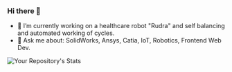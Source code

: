 ### Hi there 👋

<!--
**Srishti-1602/Srishti-1602** is a ✨ _special_ ✨ repository because its `README.md` (this file) appears on your GitHub profile.

Here are some ideas to get you started:

- 🔭 I’m currently working on a healthcare robot "Rudra"
- 🌱 I’m currently learning ...
- 👯 I’m looking to collaborate on ...
- 🤔 I’m looking for help with ...
- 💬 Ask me about: SolidWorks, Ansys, Catia, IoT, Robotics, Frontend Web Dev
- 📫 How to reach me: srishtia1613@gmail.com
- 😄 Pronouns: ...
- ⚡ Fun fact: ...
-->
- 🔭 I’m currently working on a healthcare robot "Rudra" and self balancing and automated working of cycles.
- 💬 Ask me about: SolidWorks, Ansys, Catia, IoT, Robotics, Frontend Web Dev.

![Your Repository's Stats](https://github-readme-stats.vercel.app/api?username=Your_GitHub_Username&show_icons=true)

